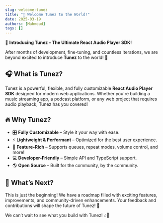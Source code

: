 ```yaml
---
slug: welcome-tunez
title: "🎵 Welcome Tunez to the World!"
date: 2025-03-19
authors: [Mahmoud]
tags: []
---
```


🚀 **Introducing Tunez – The Ultimate React Audio Player SDK!**

<!-- truncate -->

After months of development, fine-tuning, and countless iterations, we are beyond excited to introduce **Tunez** to the world! 🎉

## 🎧 What is Tunez?

Tunez is a powerful, flexible, and fully customizable **React Audio Player SDK** designed for modern web applications. Whether you're building a music streaming app, a podcast platform, or any web project that requires audio playback, Tunez has you covered!

## 🔥 Why Tunez?

- 🎛 **Fully Customizable** – Style it your way with ease.
- ⚡ **Lightweight & Performant** – Optimized for the best user experience.
- 🎵 **Feature-Rich** – Supports queues, repeat modes, volume control, and more!
- 💻 **Developer-Friendly** – Simple API and TypeScript support.
- 🌎 **Open Source** – Built for the community, by the community.

## 🚀 What’s Next?

This is just the beginning! We have a roadmap filled with exciting features, improvements, and community-driven enhancements. Your feedback and contributions will shape the future of Tunez! 💜

We can’t wait to see what you build with Tunez! 🎶🚀
